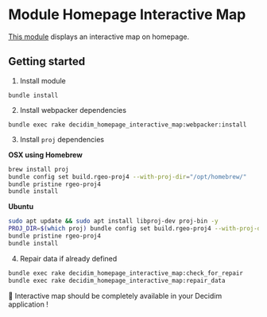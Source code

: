 # Module Homepage Interactive Map

[This module](https://github.com/openSourcePolitics/decidim-module-homepage_interactive_map) displays an interactive map on homepage.

## Getting started

1. Install module
```
bundle install
```
2. Install webpacker dependencies

```
bundle exec rake decidim_homepage_interactive_map:webpacker:install
```

3. Install `proj` dependencies

**OSX using Homebrew**
```bash
brew install proj
bundle config set build.rgeo-proj4 --with-proj-dir="/opt/homebrew/"
bundle pristine rgeo-proj4
bundle install
```

**Ubuntu**
```bash
sudo apt update && sudo apt install libproj-dev proj-bin -y
PROJ_DIR=$(which proj) bundle config set build.rgeo-proj4 --with-proj-dir="${PROJ_DIR%proj}"
bundle pristine rgeo-proj4
bundle install
```

4. Repair data if already defined

```bash
bundle exec rake decidim_homepage_interactive_map:check_for_repair
bundle exec rake decidim_homepage_interactive_map:repair_data
```

🚀 Interactive map should be completely available in your Decidim application ! 
